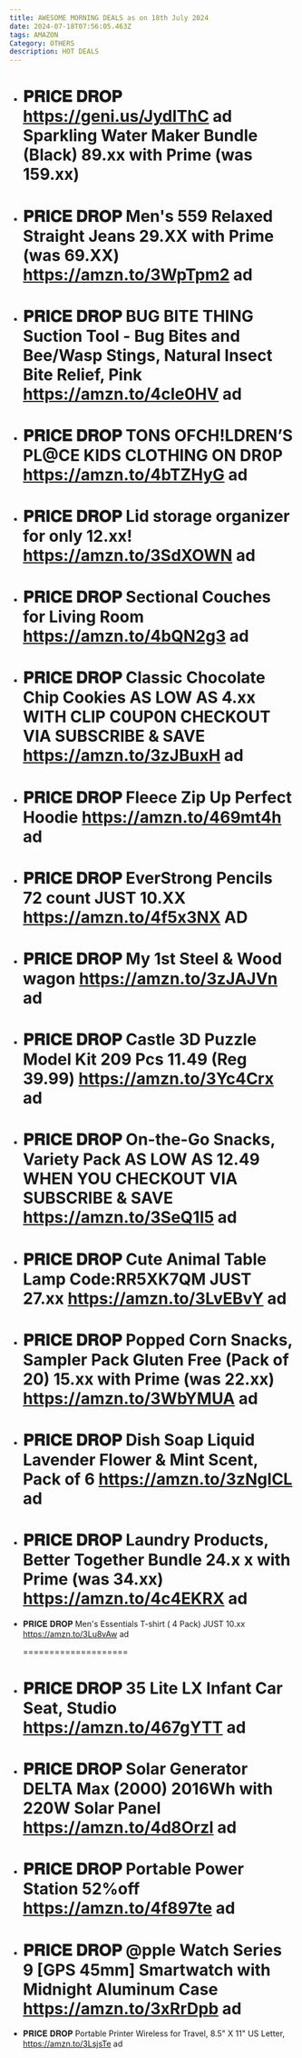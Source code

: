 ```yaml
---
title: AWESOME MORNING DEALS as on 18th July 2024
date: 2024-07-18T07:56:05.463Z
tags: AMAZON
Category: OTHERS
description: HOT DEALS
---
```



* 𝐏𝐑𝐈𝐂𝐄 𝐃𝐑𝐎𝐏
  https://geni.us/JydIThC     ad
  Sparkling Water Maker Bundle (Black)
  89.xx with Prime (was 159.xx)
  ====================
* 𝐏𝐑𝐈𝐂𝐄 𝐃𝐑𝐎𝐏
  Men's 559 Relaxed Straight Jeans 
  29.XX with Prime (was 69.XX)
  https://amzn.to/3WpTpm2    ad
  ====================
* 𝐏𝐑𝐈𝐂𝐄 𝐃𝐑𝐎𝐏
  BUG BITE THING Suction Tool - Bug Bites and Bee/Wasp Stings, Natural Insect Bite Relief, Pink
  https://amzn.to/4cIe0HV    ad
  ====================
* 𝐏𝐑𝐈𝐂𝐄 𝐃𝐑𝐎𝐏
  TONS OFCH!LDREN’S PL@CE KIDS CLOTHING ON DR0P
  https://amzn.to/4bTZHyG   ad
  ====================
* 𝐏𝐑𝐈𝐂𝐄 𝐃𝐑𝐎𝐏
  Lid storage organizer for only 12.xx! 
  https://amzn.to/3SdXOWN    ad
  ====================
* 𝐏𝐑𝐈𝐂𝐄 𝐃𝐑𝐎𝐏
  Sectional Couches for Living Room
  https://amzn.to/4bQN2g3    ad
  ====================
* 𝐏𝐑𝐈𝐂𝐄 𝐃𝐑𝐎𝐏
  Classic Chocolate Chip Cookies
  AS LOW AS 4.xx WITH CLIP C0UP0N
  CHECKOUT VIA SUBSCRIBE & SAVE
  https://amzn.to/3zJBuxH   ad
  ====================
* 𝐏𝐑𝐈𝐂𝐄 𝐃𝐑𝐎𝐏
  Fleece Zip Up Perfect Hoodie 
  https://amzn.to/469mt4h    ad
  ====================
* 𝐏𝐑𝐈𝐂𝐄 𝐃𝐑𝐎𝐏
  EverStrong Pencils 72 count JUST 10.XX
  https://amzn.to/4f5x3NX    AD
  ====================
* 𝐏𝐑𝐈𝐂𝐄 𝐃𝐑𝐎𝐏
  My 1st Steel & Wood wagon 
  https://amzn.to/3zJAJVn    ad
  ====================
* 𝐏𝐑𝐈𝐂𝐄 𝐃𝐑𝐎𝐏
  Castle 3D Puzzle Model Kit 209 Pcs 11.49 (Reg 39.99)
  https://amzn.to/3Yc4Crx    ad
  ====================
* 𝐏𝐑𝐈𝐂𝐄 𝐃𝐑𝐎𝐏
  On-the-Go Snacks, Variety Pack
  AS LOW AS 12.49 WHEN YOU CHECKOUT VIA SUBSCRIBE & SAVE
  https://amzn.to/3SeQ1I5   ad
  ====================
* 𝐏𝐑𝐈𝐂𝐄 𝐃𝐑𝐎𝐏
  Cute Animal Table Lamp 
  Code:RR5XK7QM
  JUST 27.xx
  https://amzn.to/3LvEBvY    ad
  ====================
* 𝐏𝐑𝐈𝐂𝐄 𝐃𝐑𝐎𝐏
  Popped Corn Snacks, Sampler Pack Gluten Free (Pack of 20)
  15.xx with Prime (was 22.xx)
  https://amzn.to/3WbYMUA    ad
  ====================
* 𝐏𝐑𝐈𝐂𝐄 𝐃𝐑𝐎𝐏
  Dish Soap Liquid Lavender Flower & Mint Scent, Pack of 6
  https://amzn.to/3zNglCL   ad
  ====================
* 𝐏𝐑𝐈𝐂𝐄 𝐃𝐑𝐎𝐏
  Laundry Products, Better Together Bundle
  24.x x  with Prime (was 34.xx)
  https://amzn.to/4c4EKRX    ad
  ====================
* 𝐏𝐑𝐈𝐂𝐄 𝐃𝐑𝐎𝐏
  Men's Essentials T-shirt ( 4 Pack)
  JUST  10.xx
  https://amzn.to/3Lu8vAw    ad

  \====================
* 𝐏𝐑𝐈𝐂𝐄 𝐃𝐑𝐎𝐏
  35 Lite LX Infant Car Seat, Studio
  https://amzn.to/467gYTT   ad
  ====================
* 𝐏𝐑𝐈𝐂𝐄 𝐃𝐑𝐎𝐏
  Solar Generator DELTA Max (2000) 2016Wh with 220W Solar Panel
  https://amzn.to/4d8Orzl   ad
  ====================
* 𝐏𝐑𝐈𝐂𝐄 𝐃𝐑𝐎𝐏
  Portable Power Station 52%off
  https://amzn.to/4f897te    ad
  ====================
* 𝐏𝐑𝐈𝐂𝐄 𝐃𝐑𝐎𝐏
  @pple Watch Series 9 \[GPS 45mm] Smartwatch with Midnight Aluminum Case
  https://amzn.to/3xRrDpb  ad
  ====================
* 𝐏𝐑𝐈𝐂𝐄 𝐃𝐑𝐎𝐏
  Portable Printer Wireless for Travel, 8.5" X 11" US Letter,\
  https://amzn.to/3LsjsTe    ad